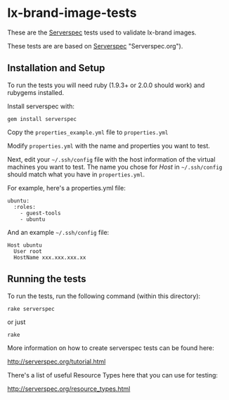 # lx-brand-image-tests

These are the [Serverspec](http://serverspec.org) tests used to validate lx-brand images.

These tests are are based on [Serverspec](http://serverspec.org) "Serverspec.org").

## Installation and Setup

To run the tests you will need ruby (1.9.3+ or 2.0.0 should work) and rubygems installed.

Install serverspec with:

    gem install serverspec

Copy the `properties_example.yml` file to `properties.yml`

Modify `properties.yml` with the name and properties you want to test. 

Next, edit your `~/.ssh/config` file with the host information of the virtual machines you want to test. The name you chose for _Host_ in `~/.ssh/config` should match what you have in `properties.yml`. 


For example, here's a properties.yml file:

    ubuntu:
      :roles:
        - guest-tools
        - ubuntu

And an example `~/.ssh/config` file:

    Host ubuntu
      User root
      HostName xxx.xxx.xxx.xx

## Running the tests

To run the tests, run the following command (within this directory):

    rake serverspec

or just

    rake

More information on how to create serverspec tests can be found here:

http://serverspec.org/tutorial.html

There's a list of useful Resource Types here that you can use for testing:

http://serverspec.org/resource_types.html
